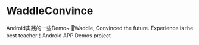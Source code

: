 # WaddleConvince
Android实践的一些Demo~ 🧊Waddle, Convinced the future. Experience is the best teacher！Android APP Demos project
